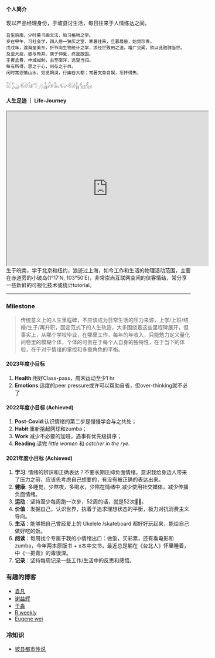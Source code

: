 
#### 个人简介

现以产品经理身份，于坡县讨生活，每日往来于人情练达之间。

````SAS
吾生皖南，少时慕书画文法，后习格物之学。
岁在甲午，习社会学，四人居一狭仄之室，寒暑往来，旦暮晨昏，始觉珍贵。
戊戌年，渡海至美东，折节向生物统计之学，求经世致用之道，增广见闻，欲以此驰骋当世。
及至大疫，感与惭并，庚子仲夏，终返故国。
壬寅孟春，申城缄制，去至南洋，远望当归。
每有所得，思之于心，则存之于目。
闲时常恣情山水，穷览朔漠，行幽谷大都；常著文章自娱，忘怀得失。
````

𓅷𓆏𓃰𓃠𓅿𓂻𓃱𓃗𓅓𓃯𓃰𓃱𓃲𓃵

#### 人生足迹 ｜ Life-Journey

<iframe src="https://www.google.com/maps/d/u/0/embed?mid=1mipXeTROxyXGCO7-LrqIvDfRgNgKZrXU" width="550" height="420"></iframe>
<br>
生于皖南，学于北京和纽约，浪迹过上海，如今工作和生活的物理活动范围，主要在赤道旁的小破岛(1°17′N, 103°50′E)，非常崇尚互联网空间的侠客情结，常分享一些新鲜的可视化技术或统计tutorial。

-----------------
### Milestone

> 传统意义上的人生里程碑，不应该成为日常生活的压力来源，上学/上班/结婚/生子/再升职，固定范式下的人生轨迹，大多围绕着这些里程碑展开，但事实上，从哪个学校毕业，在哪里工作，每年的年收入，只能勉力定义量化问卷里的模糊个体，个体的可贵在于每个人自身的独特性，在于当下的体验，在于对于情绪的掌控和多重角色的平衡。

#### 2023年度小目标
1. **Health**:用好Class-pass，周末运动至少1 hr
2. **Emotions**:适度的peer pressure或许可以帮助自省，但over-thinking就不必了

#### 2022年度小目标 (Achieved)
1. **Post-Covid**:认识情绪的第二步是慢慢学会与之共处；
2. **Habit**:重新拾起网球和zumba；
3. **Work**:减少不必要的加班，遇事有优先级排序；
4. **Reading**:读完 *little women* 和 *catcher in the rye*.

#### 2021年度小目标 (Achieved)
1. **学习**: 情绪的辨识和正确表达？不要长期压抑负面情绪。意识我给身边人带来了压力之前，应该先考虑自己想要的，有没有被正确的表达出来。
2. **健康**: 多睡觉，少熬夜，多喝水，少陷在情绪中,减少使用社交媒体，减少传播负面情绪。
3. **运动**：坚持至少每周跑一次步，52周的话，就是52次🏃‍♀️。
4. **价值**：发掘自己，认识世界，执着于追求理想状态的平衡，极力对抗消费主义导向。
4. **生活**：能够把自己曾经爱上的 Ukelele /skateboard 都好好玩起来，能给自己做好吃的饭。
5. **阅读**：每周找个专属于我的小情绪出口：做饭，买彩票，还有看电影和zumba，今年两本原版书 + x本中文书，最近总是躺在《台北人》怀里睡着，中《一把青》的毒很深。
6. **记录**：坚持每周记录一些工作/生活中的反思和感悟。

### 有趣的博客
* [袁凡](https://yuanfan.rbind.io/)
* [谢益辉](https://yihui.org/)
* [于淼](https://yufree.cn/cn/)
* [R weekly](https://rweekly.org/)
* [Eugene wei](https://www.eugenewei.com/)

### 冷知识
* [坡县都市传说]()
